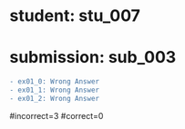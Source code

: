 # student: stu_007
# submission: sub_003

```diff
- ex01_0: Wrong Answer
- ex01_1: Wrong Answer
- ex01_2: Wrong Answer
```
#incorrect=3
#correct=0
